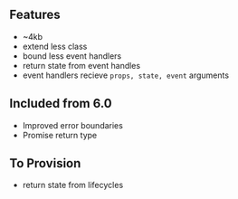 ## Features

- ~4kb
- extend less class
- bound less event handlers
- return state from event handles
- event handlers recieve `props, state, event` arguments

## Included from 6.0

- Improved error boundaries
- Promise return type

## To Provision

- return state from lifecycles
